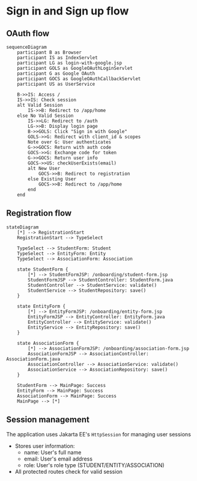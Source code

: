 # Sign in and Sign up flow

## OAuth flow

```mermaid
sequenceDiagram
    participant B as Browser
    participant IS as IndexServlet
    participant LG as login-with-google.jsp
    participant GOLS as GoogleOAuthLoginServlet
    participant G as Google OAuth
    participant GOCS as GoogleOAuthCallbackServlet
    participant US as UserService
    
    B->>IS: Access /
    IS->>IS: Check session
    alt Valid Session
        IS->>B: Redirect to /app/home
    else No Valid Session
        IS->>LG: Redirect to /auth
        LG->>B: Display login page
        B->>GOLS: Click "Sign in with Google"
        GOLS->>G: Redirect with client_id & scopes
        Note over G: User authenticates
        G->>GOCS: Return with auth code
        GOCS->>G: Exchange code for token
        G->>GOCS: Return user info
        GOCS->>US: checkUserExists(email)
        alt New User
            GOCS->>B: Redirect to registration
        else Existing User
            GOCS->>B: Redirect to /app/home
        end
    end
```

## Registration flow

```mermaid
stateDiagram
    [*] --> RegistrationStart
    RegistrationStart --> TypeSelect

    TypeSelect --> StudentForm: Student
    TypeSelect --> EntityForm: Entity
    TypeSelect --> AssociationForm: Association

    state StudentForm {
        [*] --> StudentFormJSP: /onboarding/student-form.jsp
        StudentFormJSP --> StudentController: StudentForm.java
        StudentController --> StudentService: validate()
        StudentService --> StudentRepository: save()
    }

    state EntityForm {
        [*] --> EntityFormJSP: /onboarding/entity-form.jsp
        EntityFormJSP --> EntityController: EntityForm.java
        EntityController --> EntityService: validate()
        EntityService --> EntityRepository: save()
    }

    state AssociationForm {
        [*] --> AssociationFormJSP: /onboarding/association-form.jsp
        AssociationFormJSP --> AssociationController: AssociationForm.java
        AssociationController --> AssociationService: validate()
        AssociationService --> AssociationRepository: save()
    }

    StudentForm --> MainPage: Success
    EntityForm --> MainPage: Success
    AssociationForm --> MainPage: Success
    MainPage --> [*]
```

## Session management

The application uses Jakarta EE's `HttpSession` for managing user sessions
- Stores user information:
    - name: User's full name
    - email: User's email address
    - role: User's role type (STUDENT/ENTITY/ASSOCIATION)
- All protected routes check for valid session
